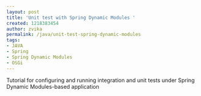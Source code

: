 ```yaml
---
layout: post
title: 'Unit test with Spring Dynamic Modules '
created: 1218383454
author: zvika
permalink: /java/unit-test-spring-dynamic-modules
tags:
- JAVA
- Spring
- Spring Dynamic Modules
- OSGi
---
```

<p>Tutorial for configuring and running integration and unit tests under Spring Dynamic Modules-based application</p>
